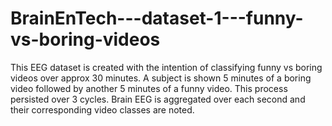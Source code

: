 # BrainEnTech---dataset-1---funny-vs-boring-videos
This EEG dataset is created with the intention of classifying funny vs boring videos over approx 30 minutes. A subject is shown 5 minutes of a boring video followed by another 5 minutes of a funny video. This process persisted over 3 cycles. Brain EEG is aggregated over each second and their corresponding video classes are noted.

